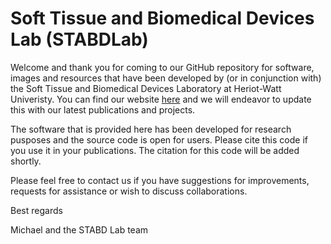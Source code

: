 Soft Tissue and Biomedical Devices Lab (STABDLab)
====================


Welcome and thank you for coming to our GitHub repository for software, images and resources that have been developed by (or in conjunction with) the Soft Tissue and Biomedical Devices Laboratory at Heriot-Watt Univeristy.  You can find our website [here](http://tissuedevices.hw.ac.uk/) and we will endeavor to update this with our latest publications and projects.

The software that is provided here has been developed for research pusposes and the source code is open for users.  Please cite this code if you use it in your publications.  The citation for this code will be added shortly.  

Please feel free to contact us if you have suggestions for improvements, requests for assistance or wish to discuss collaborations.

Best regards

Michael and the STABD Lab team